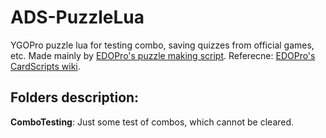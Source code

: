 # ADS-PuzzleLua
YGOPro puzzle lua for testing combo, saving quizzes from official games, etc.
Made mainly by [EDOPro's puzzle making script](https://github.com/ProjectIgnis/Puzzles).
Referecne: [EDOPro's CardScripts wiki](https://github.com/ProjectIgnis/CardScripts/wiki).

## Folders description:
**ComboTesting**: Just some test of combos, which cannot be cleared.